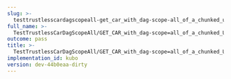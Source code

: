 ```yaml
---
slug: >-
  testtrustlesscardagscopeall-get_car_with_dag-scope-all_of_a_chunked_unixfs_file_(accept_header)-body
full_name: >-
  TestTrustlessCarDagScopeAll/GET_CAR_with_dag-scope=all_of_a_chunked_UnixFS_file_(Accept_Header)/Body
outcome: pass
title: >-
  TestTrustlessCarDagScopeAll/GET_CAR_with_dag-scope=all_of_a_chunked_UnixFS_file_(Accept_Header)/Body
implementation_id: kubo
version: dev-44b0eaa-dirty
---
```



